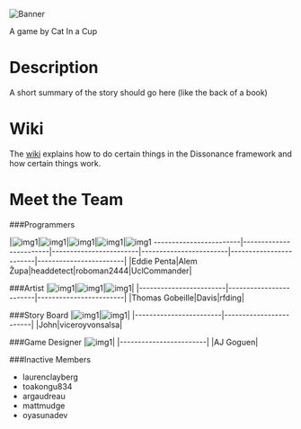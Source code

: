 ![Banner](https://s3.amazonaws.com/uploads.hipchat.com/16445/422468/ajl6CgPh3mWF83F/Dissonancetitlebanner.png)

A game by Cat In a Cup


Description
=============
A short summary of the story should go here (like the back of a book)


Wiki
=============
The [wiki][1] explains how to do certain things in the Dissonance framework and how certain things work.

Meet the Team
=============

###Programmers



|![img1](https://s.gravatar.com/avatar/495b6295cfca5498d4dd95f36f7cd701?s=140)|![img1](https://1.gravatar.com/avatar/c5fd729038a2107d5410ad63bd50e758?d=https%3A%2F%2Fidenticons.github.com%2Fcf71466f2aa69b27f153726b68442649.png&r=x&s=140)|![img1](https://2.gravatar.com/avatar/e80dae6a3769473c341315c43b051437?d=https%3A%2F%2Fidenticons.github.com%2F3d42aa2c7c05177f0cee9fad70d2fa15.png&r=x&s=140)|![img1](https://0.gravatar.com/avatar/dc20c8d3bf6b54e4497df9ede5dec98d?d=https%3A%2F%2Fidenticons.github.com%2F3576d241ca719befea6f37b3065b4a1c.png&r=x&s=140)|![img1](https://1.gravatar.com/avatar/1faa79b6c3722106959f33ce3aaf4b47?d=https%3A%2F%2Fidenticons.github.com%2F616e915efc9ec4faf50e98176a27f297.png&r=x&s=140)
------------------------|------------------------|------------------------|------------------------|------------------------|------------------------|
|Eddie Penta|Alem Župa|headdetect|roboman2444|UclCommander|

###Artist
|![img1](https://s3.amazonaws.com/uploads.hipchat.com/16445/468832/PKkNwKekVn2lvbK/tomar.jpg)|![img1](https://www.hipchat.com/img/silhouette_125.png)|![img1](https://s3.amazonaws.com/uploads.hipchat.com/16445/422468/J2TY6ttRJXlTzO0/rita.png)|
|------------------------|------------------------|------------------------|
|Thomas Gobeille|Davis|rfding|

###Story Board
|![img1](https://s3.amazonaws.com/uploads.hipchat.com/16445/422604/kujbR7AJsd78Hgy/me16bit.png)|![img1](https://www.hipchat.com/img/silhouette_125.png)|
|------------------------|------------------------|
|John|viceroyvonsalsa|

###Game Designer
|![img1](http://a03.t26.net/avatares/5/9/2/5/120_5925664.jpg)|
|------------------------|
|AJ Goguen|


###Inactive Members
* laurenclayberg
* toakongu834 
* argaudreau
* mattmudge
* oyasunadev

[1]:https://github.com/hypereddie10/Dissonance/wiki
